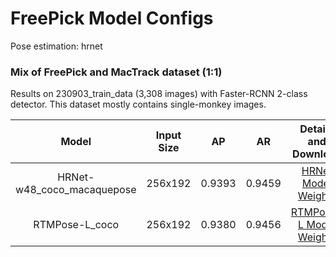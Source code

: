 # FreePick Model Configs

Pose estimation:
hrnet

### Mix of FreePick and MacTrack dataset (1:1)

Results on 230903_train_data (3,308 images) with Faster-RCNN 2-class detector. This dataset mostly contains single-monkey images.

|      Model      | Input Size |  AP   |  AR   |                Details and Download                 |
| :-------------: | :--------: | :---: | :---: | :-------------------------------------------------: |
|    HRNet-w48_coco_macaquepose |  256x192   | 0.9393 | 0.9459 |      [HRNet Model Weights](https://drive.google.com/file/d/1nxdLVU_O-xmFx1iF-H9KvepxClCncTjt/view?usp=drive_link)      |
|  RTMPose-L_coco  |  256x192   | 0.9380 | 0.9456 |    [RTMPose-L Model Weights](./coco/hrnet_udp_coco.md)    |
